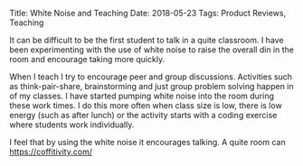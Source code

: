 Title: White Noise and Teaching
Date: 2018-05-23
Tags: Product Reviews, Teaching

It can be difficult to be the first student to talk in a quite classroom.  I have been experimenting with the use of white noise to raise the overall din in the room and encourage taking more quickly.

When I teach I try to encourage peer and group discussions.  Activities such as think-pair-share, brainstorming and just group problem solving happen in of my classes.  I have started pumping white noise into the room during these work times. I do this more often when class size is low, there is low energy (such as after lunch) or the activity starts with a coding exercise where students work individually.  

I feel that by using the white noise it encourages talking.  A quite room can
https://coffitivity.com/
